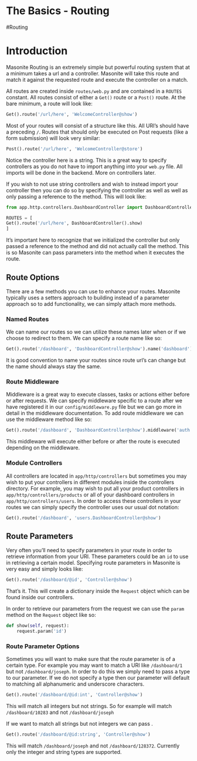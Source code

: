 # The Basics - Routing
#Routing

# Introduction
Masonite Routing is an extremely simple but powerful routing system that at a minimum takes a url and a controller. Masonite will take this route and match it against the requested route and execute the controller on a match.

All routes are created inside `routes/web.py` and are contained in a `ROUTES` constant.  All routes consist of either a `Get()` route or a `Post()` route. At the bare minimum, a route will look like:

```python
Get().route('/url/here', 'WelcomeController@show')
```

Most of your routes will consist of a structure like this. All URI’s should have a preceding `/`. Routes that should only be executed on Post requests (like a form submission) will look very similar:

```python
Post().route('/url/here', 'WelcomeController@store')
```

Notice the controller here is a string. This is a great way to specify controllers as you do not have to import anything into your `web.py` file. All imports will be done in the backend. More on controllers later.

If you wish to not use string controllers and wish to instead import your controller then you can do so by specifying the controller as well as well as only passing a reference to the method.  This will look like:

```python
from app.http.controllers.DashboardController import DashboardController

ROUTES = [
Get().route('/url/here', DashboardController().show)
]
```

It’s important here to recognize that we initialized the controller but only passed a reference to the method and did not actually call the method. This is so Masonite can pass parameters into the method when it executes the route.

## Route Options
There are a few methods you can use to enhance your routes. Masonite typically uses a setters approach to building instead of a parameter approach so to add functionality, we can simply attach more methods.

### Named Routes

We can name our routes so we can utilize these names later when or if we choose to redirect to them. We can specify a route name like so:

```python
Get().route('/dashboard', 'DashboardController@show').name('dashboard')
```

It is good convention to name your routes since route url’s can change but the name should always stay the same.

### Route Middleware

Middleware is a great way to execute classes, tasks or actions either before or after requests. We can specify middleware specific to a route after we have registered it in our `config/middleware.py` file but we can go more in detail in the middleware documentation. To add route middleware we can use the middleware method like so:

```python
Get().route('/dashboard', 'DashboardController@show').middleware('auth', 'anothermiddleware')
```

This middleware will execute either before or after the route is executed depending on the middleware.

### Module Controllers

All controllers are located in `app/http/controllers` but sometimes you may wish to put your controllers in different modules inside the controllers directory. For example, you may wish to put all your product controllers in `app/http/controllers/products` or all of your dashboard controllers in `app/http/controllers/users`. In order to access these controllers in your routes we can simply specify the controller uses our usual dot notation:

```python
Get().route('/dashboard', 'users.DashboardController@show')
```

## Route Parameters
Very often you’ll need to specify parameters in your route in order to retrieve information from your URI. These parameters could be an `id` to use in retrieving a certain model. Specifying route parameters in Masonite is very easy and simply looks like:

```python
Get().route('/dashboard/@id', 'Controller@show')
```

That’s it. This will create a dictionary inside the `Request` object which can be found inside our controllers. 

In order to retrieve our parameters from the request we can use the `param` method on the `Request` object like so:

```python
def show(self, request):
    request.param('id')
```

### Route Parameter Options

Sometimes you will want to make sure that the route parameter is of a certain type. For example you may want to match a URI like `/dashboard/1` but not `/dashboard/joseph`. In order to do this we simply need to pass a type to our parameter. If we do not specify a type then our parameter will default to matching all alphanumeric and underscore characters.

```python
Get().route('/dashboard/@id:int', 'Controller@show')
```

This will match all integers but not strings. So for example will match `/dashboard/10283` and not `/dashboard/joseph`

If we want to match all strings but not integers we can pass .

```python
Get().route('/dashboard/@id:string', 'Controller@show')
```

This will match `/dashboard/joseph` and not `/dashboard/128372`. Currently only the integer and string types are supported.








